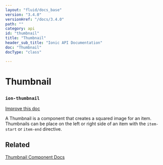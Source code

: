 ```yaml
---
layout: "fluid/docs_base"
version: "3.4.0"
versionHref: "/docs/3.4.0"
path: ""
category: api
id: "thumbnail"
title: "Thumbnail"
header_sub_title: "Ionic API Documentation"
doc: "Thumbnail"
docType: "class"

---
```










<h1 class="api-title">
<a class="anchor" name="thumbnail" href="#thumbnail"></a>

Thumbnail
<h3><code>ion-thumbnail</code></h3>






</h1>

<a class="improve-v2-docs" href="http://github.com/ionic-team/ionic/edit/v3/src/components/thumbnail/thumbnail.ts#L0">
Improve this doc
</a>






<p>A Thumbnail is a component that creates a squared image for an item.
Thumbnails can be place on the left or right side of an item with the <code>item-start</code> or <code>item-end</code> directive.</p>




<!-- @usage tag -->


<!-- @property tags -->



<!-- instance methods on the class -->




<!-- related link -->

<h2><a class="anchor" name="related" href="#related"></a>Related</h2>

<a href="/docs/components/#thumbnail-list">Thumbnail Component Docs</a><!-- end content block -->


<!-- end body block -->

